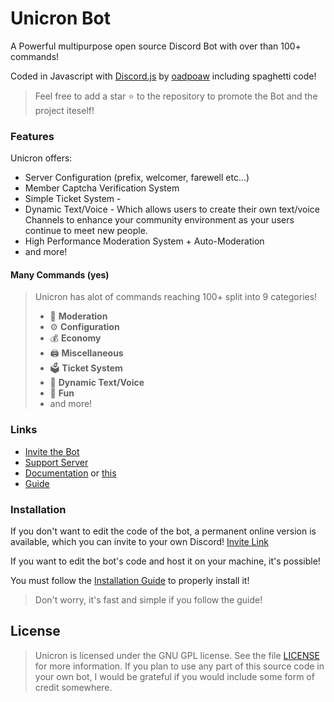 
# Unicron Bot

A Powerful multipurpose open source Discord Bot with over than 100+ commands!

Coded in Javascript with [Discord.js](https://discord.js.org) by [oadpoaw](https://github.com/oadpoaw) including spaghetti code!

> Feel free to add a star ⭐ to the repository to promote the Bot and the project iteself!

### Features

Unicron offers:

* Server Configuration \(prefix, welcomer, farewell etc...\)
* Member Captcha Verification System
* Simple Ticket System - 
* Dynamic Text/Voice - Which allows users to create their own text/voice Channels to enhance your community environment as your users continue to meet new people.
* High Performance Moderation System + Auto-Moderation
* and more!

#### Many Commands \(yes\)

> Unicron has alot of commands reaching 100+ split into 9 categories!
>
> * 🚓 **Moderation**
> * ⚙️ **Configuration** 
> * 💰 **Economy**
> * 🖨️ **Miscellaneous**
> * 🗳️ **Ticket System**
> * 🎵 **Dynamic Text/Voice**
> * 👻 **Fun**
> * and more!

### Links

* [Invite the Bot](https://discord.com/oauth2/authorize?client_id=634908645896880128&scope=bot&permissions=285599830)
* [Support Server](https://discord.gg/Pp9T2zS)
* [Documentation](https://unicron.gitbook.io/docs) or [this]()
* [Guide](https://unicron.gitbook.io/guide)

### Installation

If you don't want to edit the code of the bot, a permanent online version is available, which you can invite to your own Discord! [Invite Link](https://discord.com/oauth2/authorize?client_id=634908645896880128&scope=bot&permissions=285599830)

If you want to edit the bot's code and host it on your machine, it's possible!

You must follow the [Installation Guide](docs/installation.md) to properly install it!

> Don't worry, it's fast and simple if you follow the guide!

## License

> Unicron is licensed under the GNU GPL license. See the file [LICENSE](https://github.com/oadpoaw/unicron-bot/tree/6c975122a6b50ba1a0987885b47bc7f5a8d8d41e/LICENSE/README.md) for more information. If you plan to use any part of this source code in your own bot, I would be grateful if you would include some form of credit somewhere.


